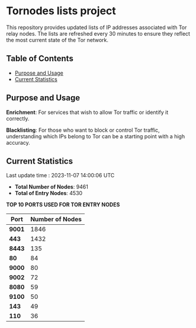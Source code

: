 # Tornodes lists project

This repository provides updated lists of IP addresses associated with Tor relay nodes. The lists are refreshed every 30 minutes to ensure they reflect the most current state of the Tor network.

## Table of Contents

- [Purpose and Usage](#purpose-and-usage)
- [Current Statistics](#current-statistics)


## Purpose and Usage

**Enrichment**: For services that wish to allow Tor traffic or identify it correctly.

**Blacklisting**: For those who want to block or control Tor traffic, understanding which IPs belong to Tor can be a starting point with a high accuracy.

## Current Statistics

Last update time : 2023-11-07 14:00:06 UTC

- **Total Number of Nodes**: 9461
- **Total of Entry Nodes**: 4530

**TOP 10 PORTS USED FOR TOR ENTRY NODES**

| **Port** | **Number of Nodes** |
|------|-----------------|
| **9001**   | 1846  |
| **443**   | 1432  |
| **8443**   | 135  |
| **80**   | 84  |
| **9000**   | 80  |
| **9002**   | 72  |
| **8080**   | 59  |
| **9100**   | 50  |
| **143**   | 49  |
| **110**   | 36  |

